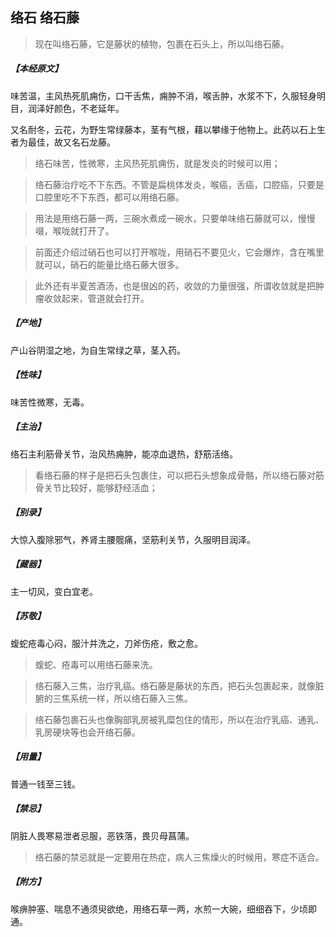 ## 络石 络石藤

> 现在叫络石藤，它是藤状的植物，包裹在石头上，所以叫络石藤。

##### 【本经原文】
味苦温，主风热死肌痈伤，口干舌焦，痈肿不消，喉舌肿，水浆不下，久服轻身明目，润泽好颜色，不老延年。

又名耐冬，云花，为野生常绿藤本，茎有气根，藉以攀缘于他物上。此药以石上生者为最佳，故又名石龙藤。

> 络石味苦，性微寒，主风热死肌痈伤，就是发炎的时候可以用；

> 络石藤治疗吃不下东西‍‍。不管是扁桃体发炎，喉癌，舌癌，口腔癌，只要是口腔里吃不下东西，都可以用络石藤。

> 用法是用络石藤一两，三碗水煮成一碗水，只要单味络石藤就可以，慢慢啜，喉咙就打开了。

> 前面还介绍过硝石也可以打开喉咙，用硝石不要见火，它会爆炸，含在嘴里就可以，硝石的能量比络石藤大很多。

> 此外还有半夏苦酒汤，也是很凶的药，收敛的力量很强，所谓收敛就是把肿瘤收敛起来，管道就会打开。

##### 【产地】
产山谷阴湿之地，为自生常绿之草，茎入药。
##### 【性味】
味苦性微寒，无毒。
##### 【主治】
络石主利筋骨关节，治风热痈肿，能凉血退热，舒筋活络。

> 看络石藤的样子是把石头包裹住，可以把石头想象成骨骼，所以络石藤对筋骨关节比较好，能够舒经活血；

##### 【别录】
大惊入腹除邪气，养肾主腰髋痛，坚筋利关节，久服明目润泽。
##### 【藏器】
主一切风，变白宜老。
##### 【苏敬】
蝮蛇疮毒心闷，服汁并洗之，刀斧伤疮，敷之愈。

> 蝮蛇、疮毒可以用络石藤来洗。

> 络石藤入三焦，治疗乳癌。络石藤是藤状的东西，把石头包裹起来，就像脏腑的三焦系统一样，所以络石藤入三焦。

> 络石藤包裹石头也像胸部乳房被乳糜包住的情形，所以在治疗乳癌、通乳、乳房硬块等也会开络石藤。

##### 【用量】
普通一钱至三钱。
##### 【禁忌】
阴脏人畏寒易泄者忌服，恶铁落，畏贝母菖蒲。

> 络石藤的禁忌就是一定要用在热症，病人三焦燥火的时候用，寒症不适合。

##### 【附方】
喉痹肿塞、喘息不通须臾欲绝，用络石草一两，水煎一大碗，细细吞下，少顷即通。